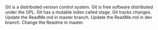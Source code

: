 Git is a distributed version control system.
Git is free software distributed under the GPL.
Git has a mutable index called stage.
Git tracks changes.
Update the ReadMe.md in master branch.
Update the ReadMe.md in dev branch.
Change the Readme in master.